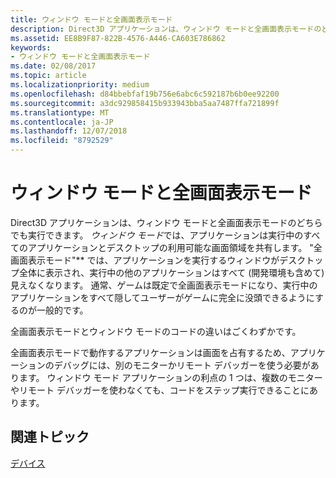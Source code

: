 ```yaml
---
title: ウィンドウ モードと全画面表示モード
description: Direct3D アプリケーションは、ウィンドウ モードと全画面表示モードのどちらでも実行できます。
ms.assetid: EE8B9F87-822B-4576-A446-CA603E786862
keywords:
- ウィンドウ モードと全画面表示モード
ms.date: 02/08/2017
ms.topic: article
ms.localizationpriority: medium
ms.openlocfilehash: d84bbebfaf19b756e6abc6c592187b6b0ee92200
ms.sourcegitcommit: a3dc929858415b933943bba5aa7487ffa721899f
ms.translationtype: MT
ms.contentlocale: ja-JP
ms.lasthandoff: 12/07/2018
ms.locfileid: "8792529"
---
```

# <a name="span-iddirect3dconceptswindowedvsfull-screenmodespanwindowed-vs-full-screen-mode"></a><span id="direct3dconcepts.windowed_vs__full-screen_mode"></span>ウィンドウ モードと全画面表示モード


Direct3D アプリケーションは、ウィンドウ モードと全画面表示モードのどちらでも実行できます。 *ウィンドウ モード*では、アプリケーションは実行中のすべてのアプリケーションとデスクトップの利用可能な画面領域を共有します。 "全画面表示モード"** では、アプリケーションを実行するウィンドウがデスクトップ全体に表示され、実行中の他のアプリケーションはすべて (開発環境も含めて) 見えなくなります。 通常、ゲームは既定で全画面表示モードになり、実行中のアプリケーションをすべて隠してユーザーがゲームに完全に没頭できるようにするのが一般的です。

全画面表示モードとウィンドウ モードのコードの違いはごくわずかです。

全画面表示モードで動作するアプリケーションは画面を占有するため、アプリケーションのデバッグには、別のモニターかリモート デバッガーを使う必要があります。 ウィンドウ モード アプリケーションの利点の 1 つは、複数のモニターやリモート デバッガーを使わなくても、コードをステップ実行できることにあります。

## <a name="span-idrelated-topicsspanrelated-topics"></a><span id="related-topics"></span>関連トピック


[デバイス](devices.md)

 

 




